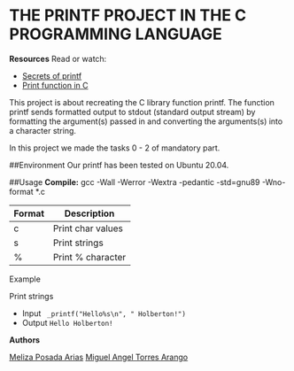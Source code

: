 # THE PRINTF PROJECT IN THE C PROGRAMMING LANGUAGE


**Resources**
Read or watch:
* [Secrets of printf](https://www.cypress.com/file/54761/download)
* [Print function in C](https://youtu.be/53UzOVLWXsc)




This project is about recreating the C library function printf. The function printf sends formatted output to stdout (standard output stream) by formatting the argument(s) passed in and converting the arguments(s) into a character string.

In this project we made the tasks 0 - 2 of mandatory part.

##Environment
Our printf has been tested on Ubuntu 20.04.

##Usage
**Compile:** gcc -Wall -Werror -Wextra -pedantic -std=gnu89 -Wno-format *.c


| Format | Description |
| ------------- | ------------- |
| c | Print char values  |
| s  |  	Print strings  |
| % | Print % character  |


Example

Print strings
* Input ``` _printf("Hello%s\n", " Holberton!")```
* Output ```Hello Holberton!```

**Authors**

[Meliza Posada Arias](https://github.com/Spathium)
[Miguel Angel Torres Arango](https://github.com/MiguelGit20)
